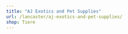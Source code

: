 ```yaml
---
title: "AJ Exotics and Pet Supplies"
url: /lancaster/aj-exotics-and-pet-supplies/
shop: Tiere
---
```

